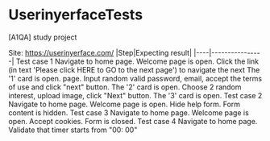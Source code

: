 # UserinyerfaceTests
[A1QA] study project 

Site: https://userinyerface.com/
|Step|Expecting result|
|----|----------------|
Test case 1
Navigate to home page. Welcome page is open.
Click the link (in text 'Please click HERE to GO to the next page') to navigate the next The '1' card is open. page.
Input random valid password, email, accept the terms of use and click "next" button. The '2' card is open.
Choose 2 random interest, upload image, click "Next" button. The '3' card is open.
Test case 2
Navigate to home page. Welcome page is open.
Hide help form. Form content is hidden.
Test case 3
Navigate to home page. Welcome page is open.
Accept cookies. Form is closed.
Test case 4
Navigate to home page. Validate that timer starts from "00: 00"
